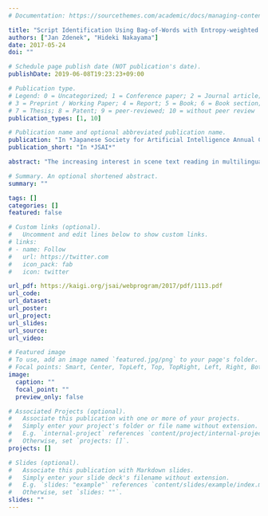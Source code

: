 ```yaml
---
# Documentation: https://sourcethemes.com/academic/docs/managing-content/

title: "Script Identification Using Bag-of-Words with Entropy-weighted Patches"
authors: ["Jan Zdenek", "Hideki Nakayama"]
date: 2017-05-24
doi: ""

# Schedule page publish date (NOT publication's date).
publishDate: 2019-06-08T19:23:23+09:00

# Publication type.
# Legend: 0 = Uncategorized; 1 = Conference paper; 2 = Journal article;
# 3 = Preprint / Working Paper; 4 = Report; 5 = Book; 6 = Book section;
# 7 = Thesis; 8 = Patent; 9 = peer-reviewed; 10 = without peer review
publication_types: [1, 10]

# Publication name and optional abbreviated publication name.
publication: "In *Japanese Society for Artificial Intelligence Annual Conference*."
publication_short: "In *JSAI*"

abstract: "The increasing interest in scene text reading in multilingual environments raises the need to recognize and distinguish between different writing systems. In this paper, we propose a novel method for script identification using convolutional features for the traditional bag-of-words model in a combination with weighting by means of intra-cluster information entropy. This approach exploits the expressive representation of convolutional neural networks, which have displayed outstanding performance in many text analysis and recognition tasks in recent years, discriminative power of script-characteristic features, and generalization abilities of bag-of-words model. The proposed method is evaluated on two public benchmark datasets for script identification. The experiments demonstrate that our method outperforms the baseline and yields competitive results."

# Summary. An optional shortened abstract.
summary: ""

tags: []
categories: []
featured: false

# Custom links (optional).
#   Uncomment and edit lines below to show custom links.
# links:
# - name: Follow
#   url: https://twitter.com
#   icon_pack: fab
#   icon: twitter

url_pdf: https://kaigi.org/jsai/webprogram/2017/pdf/1113.pdf
url_code:
url_dataset:
url_poster:
url_project:
url_slides:
url_source:
url_video:

# Featured image
# To use, add an image named `featured.jpg/png` to your page's folder. 
# Focal points: Smart, Center, TopLeft, Top, TopRight, Left, Right, BottomLeft, Bottom, BottomRight.
image:
  caption: ""
  focal_point: ""
  preview_only: false

# Associated Projects (optional).
#   Associate this publication with one or more of your projects.
#   Simply enter your project's folder or file name without extension.
#   E.g. `internal-project` references `content/project/internal-project/index.md`.
#   Otherwise, set `projects: []`.
projects: []

# Slides (optional).
#   Associate this publication with Markdown slides.
#   Simply enter your slide deck's filename without extension.
#   E.g. `slides: "example"` references `content/slides/example/index.md`.
#   Otherwise, set `slides: ""`.
slides: ""
---
```

